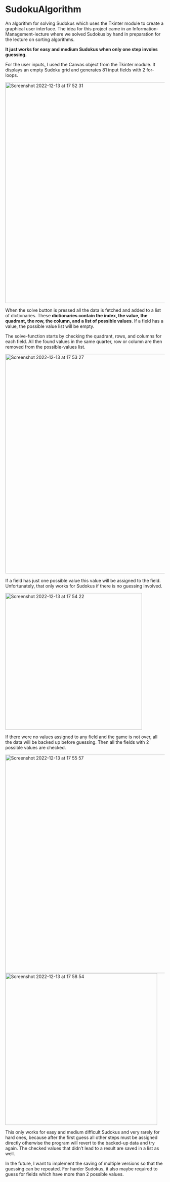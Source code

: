 # SudokuAlgorithm
An algorithm for solving Sudokus which uses the Tkinter module to create a graphical user interface. The idea for this project came in an Information-Management-lecture where we solved Sudokus by hand in preparation for the lecture on sorting algorithms. 

**It just works for easy and medium Sudokus when only one step involes guessing.** 

For the user inputs, I used the Canvas object from the Tkinter module. It displays an empty Sudoku grid and generates 81 input fields with 2 for-loops. 

<img width="698" alt="Screenshot 2022-12-13 at 17 52 31" src="https://user-images.githubusercontent.com/111788725/207394860-9047c4f9-1d74-4e7a-bb8b-c4d42803b6ca.png">

When the solve button is pressed all the data is fetched and added to a list of dictionaries. These **dictionaries contain the index, the value, the quadrant, the row, the column, and a list of possible values**. If a field has a value, the possible value list will be empty.

The solve-function starts by checking the quadrant, rows, and columns for each field. All the found values in the same quarter, row or column are then removed from the possible-values list.

<img width="694" alt="Screenshot 2022-12-13 at 17 53 27" src="https://user-images.githubusercontent.com/111788725/207395077-de794027-ccb6-4389-97f8-724d3f103c9d.png">

If a field has just one possible value this value will be assigned to the field. Unfortunately, that only works for Sudokus if there is no guessing involved. 

<img width="432" alt="Screenshot 2022-12-13 at 17 54 22" src="https://user-images.githubusercontent.com/111788725/207395241-5fc7372a-908e-4227-9b96-5fa9ad933bb9.png">

If there were no values assigned to any field and the game is not over, all the data will be backed up before guessing. Then all the fields with 2 possible values are checked. 


<img width="691" alt="Screenshot 2022-12-13 at 17 55 57" src="https://user-images.githubusercontent.com/111788725/207395561-2240350e-0770-4cd1-9681-992afc489906.png">
<img width="480" alt="Screenshot 2022-12-13 at 17 58 54" src="https://user-images.githubusercontent.com/111788725/207396288-5a6b41a4-d010-4d00-8744-03eb3473fe8c.png">

This only works for easy and medium difficult Sudokus and very rarely for hard ones, because after the first guess all other steps must be assigned directly otherwise the program will revert to the backed-up data and try again. The checked values that didn’t lead to a result are saved in a list as well. 

In the future, I want to implement the saving of multiple versions so that the guessing can be repeated. For harder Sudokus, it also maybe required to guess for fields which have more than 2 possible values. 
